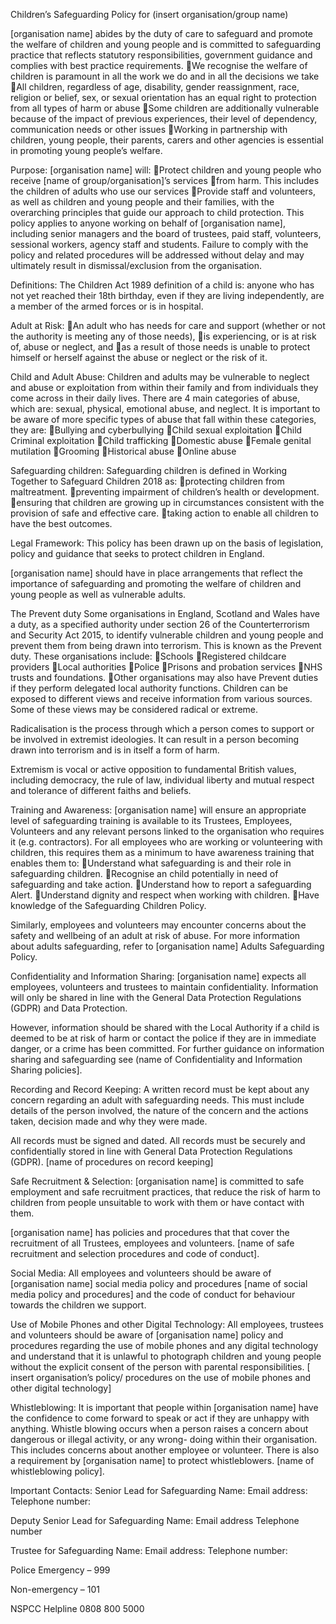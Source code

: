 Children’s Safeguarding Policy for (insert organisation/group name)



[organisation name] abides by the duty of care to safeguard and promote the welfare of children and young people and is committed to safeguarding practice that reflects statutory responsibilities, government guidance and complies with best practice requirements.
We recognise the welfare of children is paramount in all the work we do and in all the decisions we take
All children, regardless of age, disability, gender reassignment, race, religion or belief, sex, or sexual orientation has an equal right to protection from all types of harm or abuse
Some children are additionally vulnerable because of the impact of previous experiences, their level of dependency, communication needs or other issues
Working in partnership with children, young people, their parents, carers and other agencies is essential in promoting young people’s welfare.

Purpose:
[organisation name] will:
Protect children and young people who receive [name of group/organisation]’s services
from harm. This includes the children of adults who use our services
Provide staff and volunteers, as well as children and young people and their families, with the overarching principles that guide our approach to child protection.
This policy applies to anyone working on behalf of [organisation name], including senior managers and the board of trustees, paid staff, volunteers, sessional workers, agency staff and students. Failure to comply with the policy and related procedures will be addressed without delay and may ultimately result in dismissal/exclusion from the organisation.

Definitions:
The Children Act 1989 definition of a child is: anyone who has not yet reached their 18th birthday, even if they are living independently, are a member of the armed forces or is in hospital.

Adult at Risk:
An adult who has needs for care and support (whether or not the authority is meeting any of those needs),
is experiencing, or is at risk of, abuse or neglect, and
as a result of those needs is unable to protect himself or herself against the abuse or neglect or the risk of it.

Child and Adult Abuse: Children and adults may be vulnerable to neglect and abuse or exploitation from within their family and from individuals they come across in their daily lives. There are 4 main categories of abuse, which are: sexual, physical, emotional abuse, and neglect. It is important to be aware of more specific types of abuse that fall within these categories, they are:
Bullying and cyberbullying
Child sexual exploitation
Child Criminal exploitation
Child trafficking
Domestic abuse
Female genital mutilation
Grooming
Historical abuse
Online abuse

Safeguarding children: Safeguarding children is defined in Working Together to Safeguard Children 2018 as: 
protecting children from maltreatment. 
preventing impairment of children’s health or development.
ensuring that children are growing up in circumstances consistent with the provision of safe and effective care.
taking action to enable all children to have the best outcomes.



Legal Framework:
This policy has been drawn up on the basis of legislation, policy and guidance that seeks to protect children in England. 

[organisation name] should have in place arrangements that reflect the importance of safeguarding and promoting the welfare of children and young people as well as vulnerable adults.

The Prevent duty
Some organisations in England, Scotland and Wales have a duty, as a specified authority under section 26 of the Counterterrorism and Security Act 2015, to identify vulnerable children and young people and prevent them from being drawn into terrorism. This is known as the Prevent duty. These organisations include:
Schools 
Registered childcare providers
Local authorities
Police
Prisons and probation services
NHS trusts and foundations.
Other organisations may also have Prevent duties if they perform delegated local authority functions.
Children can be exposed to different views and receive information from various sources. Some of these views may be considered radical or extreme.

Radicalisation is the process through which a person comes to support or be involved in extremist ideologies. It can result in a person becoming drawn into terrorism and is in itself a form of harm.

Extremism is vocal or active opposition to fundamental British values, including democracy, the rule of law, individual liberty and mutual respect and tolerance of different faiths and beliefs.

Training and Awareness: 
[organisation name] will ensure an appropriate level of safeguarding training is available to its Trustees, Employees, Volunteers and any relevant persons linked to the organisation who requires it (e.g. contractors).
For all employees who are working or volunteering with children, this requires them as a minimum to have awareness training that enables them to: 
Understand what safeguarding is and their role in safeguarding children.
Recognise an child potentially in need of safeguarding and take action.
Understand how to report a safeguarding Alert.
Understand dignity and respect when working with children.
Have knowledge of the Safeguarding Children Policy.



Similarly, employees and volunteers may encounter concerns about the safety and wellbeing of an adult at risk of abuse. For more information about adults safeguarding, refer to [organisation name] Adults Safeguarding Policy.

Confidentiality and Information Sharing:
 [organisation name] expects all employees, volunteers and trustees to maintain confidentiality.  Information will only be shared in line with the General Data Protection Regulations (GDPR) and Data Protection.

However, information should be shared with the Local Authority if a child is deemed to be at risk of harm or contact the police if they are in immediate danger, or a crime has been committed. For further guidance on information sharing and safeguarding see (name of Confidentiality and Information Sharing policies].

Recording and Record Keeping:
A written record must be kept about any concern regarding an adult with safeguarding needs. This must include details of the person involved, the nature of the concern and the actions taken, decision made and why they were made.

All records must be signed and dated. All records must be securely and confidentially stored in line with General Data Protection Regulations (GDPR). [name of procedures on record keeping]

Safe Recruitment & Selection:
[organisation name] is committed to safe employment and safe recruitment practices, that reduce the risk of harm to children from people unsuitable to work with them or have contact with them. 

[organisation name] has policies and procedures that that cover the recruitment of all Trustees, employees and volunteers. [name of safe recruitment and selection procedures and code of conduct].

Social Media:
All employees and volunteers should be aware of [organisation name] social media policy and procedures [name of social media policy and procedures] and the code of conduct for behaviour towards the children we support.

  Use of Mobile Phones and other Digital Technology:
All employees, trustees and volunteers should be aware of [organisation name] policy and procedures regarding the use of mobile phones and any digital technology and understand that it is unlawful to photograph children and young people without the explicit consent of the person with parental responsibilities. [ insert organisation’s policy/ procedures on the use of mobile phones and other digital technology]

Whistleblowing:
It is important that people within [organisation name] have the confidence to come forward to speak or act if they are unhappy with anything. Whistle blowing occurs when a person raises a concern about dangerous or illegal activity, or any wrong- doing within their organisation. This includes concerns about another employee or volunteer. There is also a requirement by [organisation name] to protect whistleblowers. [name of whistleblowing policy].



Important Contacts:
Senior Lead for Safeguarding
Name:
Email address:
Telephone number:


Deputy Senior Lead for Safeguarding
Name:
Email address
Telephone number


Trustee for Safeguarding
Name:
Email address:
Telephone number:


Police
Emergency – 999


Non-emergency – 101


NSPCC Helpline
0808 800 5000
